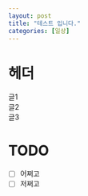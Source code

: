 ```yaml
---
layout: post
title: "테스트 입니다."
categories: [일상]
---
```

# 헤더
글1  
글2  
글3  

# TODO
- [ ] 어쩌고
- [ ] 저쩌고
